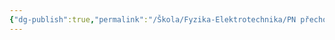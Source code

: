 ```yaml
---
{"dg-publish":true,"permalink":"/Škola/Fyzika-Elektrotechnika/PN přechod/","created":"2024-02-05T19:40:02.705+01:00","updated":"2024-03-13T18:15:35.600+01:00"}
---
```


